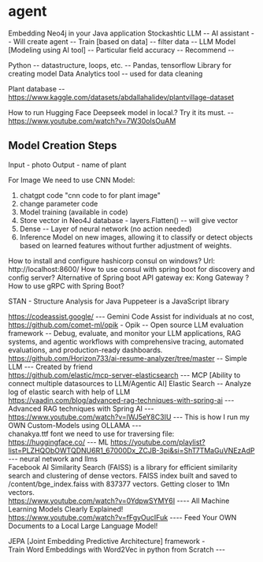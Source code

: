 # agent
Embedding Neo4j in your Java application
Stockashtic
LLM -- AI assistant -- Will create agent -- Train [based on data] -- filter data -- LLM Model [Modeling using AI tool] -- Particular field accuracy -- Recommend -- 

Python -- datastructure, loops, etc. -- Pandas, tensorflow Library for creating model
Data Analytics tool -- used for data cleaning

Plant database -- https://www.kaggle.com/datasets/abdallahalidev/plantvillage-dataset

How to run Hugging Face Deepseek model in local.? Try it its must. -- https://www.youtube.com/watch?v=7W30oIsOuAM

Model Creation Steps
----------------------
Input - photo
Output - name of plant

For Image We need to use CNN Model:
1. chatgpt code "cnn code to for plant image"
2. change parameter code
3. Model training (available in code)
4. Store vector in Neo4J database - layers.Flatten() -- will give vector
5. Dense -- Layer of neural network (no action needed)
6. Inference Model on new images, allowing it to classify or detect objects based on learned features without further adjustment of weights.

How to install and configure hashicorp consul on windows? Url: http://localhost:8600/
How to use consul with spring boot for discovery and config server?
Alternative of Spring boot API gateway ex: Kong Gateway ?
How to use gRPC with Spring Boot?

STAN - Structure Analysis for Java
Puppeteer is a JavaScript library 

https://codeassist.google/ --- Gemini Code Assist for individuals at no cost,
https://github.com/comet-ml/opik - Opik -- Open source LLM evaluation framework -- Debug, evaluate, and monitor your LLM applications, RAG systems, and agentic workflows with comprehensive tracing, automated evaluations, and production-ready dashboards. <br />
https://github.com/Horizon733/ai-resume-analyzer/tree/master -- Simple LLM --- Created by friend<br />
https://github.com/elastic/mcp-server-elasticsearch --- MCP [Ability to connect multiple datasources to LLM/Agentic AI] Elastic Search -- Analyze log of elastic search with help of LLM <br />
https://vaadin.com/blog/advanced-rag-techniques-with-spring-ai --- Advanced RAG techniques with Spring AI --- <br />
https://www.youtube.com/watch?v=lWJ5eY8C3IU --- This is how I run my OWN Custom-Models using OLLAMA --- <br />
chanakya.ttf font we need to use for traversing file: <br />
https://huggingface.co/  --- ML
https://youtube.com/playlist?list=PLZHQObOWTQDNU6R1_67000Dx_ZCJB-3pi&si=ShT7TMaGuVNEzAdP  --- neural network and llms <br />
Facebook AI Similarity Search (FAISS) is a library for efficient similarity search and clustering of dense vectors. FAISS index built and saved to /content/bge_index.faiss with 837377 vectors. Getting closer to 1Mn vectors. <br />
https://www.youtube.com/watch?v=0YdpwSYMY6I ---- All Machine Learning Models Clearly Explained! <br />
https://www.youtube.com/watch?v=fFgyOucIFuk ---- Feed Your OWN Documents to a Local Large Language Model! <br />

JEPA [Joint Embedding Predictive Architecture] framework - <br />
Train Word Embeddings with Word2Vec in python from Scratch --- <br />

